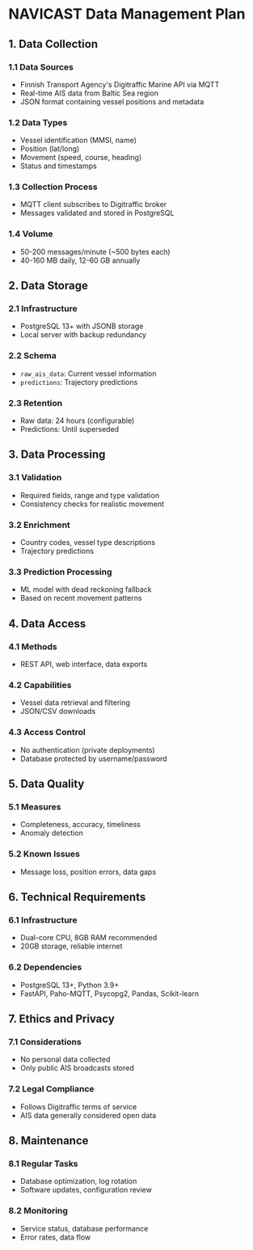 # NAVICAST Data Management Plan

## 1. Data Collection

### 1.1 Data Sources
- Finnish Transport Agency's Digitraffic Marine API via MQTT
- Real-time AIS data from Baltic Sea region
- JSON format containing vessel positions and metadata

### 1.2 Data Types
- Vessel identification (MMSI, name)
- Position (lat/long)
- Movement (speed, course, heading)
- Status and timestamps

### 1.3 Collection Process
- MQTT client subscribes to Digitraffic broker
- Messages validated and stored in PostgreSQL

### 1.4 Volume
- 50-200 messages/minute (~500 bytes each)
- 40-160 MB daily, 12-60 GB annually

## 2. Data Storage

### 2.1 Infrastructure
- PostgreSQL 13+ with JSONB storage
- Local server with backup redundancy

### 2.2 Schema
- `raw_ais_data`: Current vessel information
- `predictions`: Trajectory predictions

### 2.3 Retention
- Raw data: 24 hours (configurable)
- Predictions: Until superseded

## 3. Data Processing

### 3.1 Validation
- Required fields, range and type validation
- Consistency checks for realistic movement

### 3.2 Enrichment
- Country codes, vessel type descriptions
- Trajectory predictions

### 3.3 Prediction Processing
- ML model with dead reckoning fallback
- Based on recent movement patterns

## 4. Data Access

### 4.1 Methods
- REST API, web interface, data exports

### 4.2 Capabilities
- Vessel data retrieval and filtering
- JSON/CSV downloads

### 4.3 Access Control
- No authentication (private deployments)
- Database protected by username/password

## 5. Data Quality

### 5.1 Measures
- Completeness, accuracy, timeliness
- Anomaly detection

### 5.2 Known Issues
- Message loss, position errors, data gaps

## 6. Technical Requirements

### 6.1 Infrastructure
- Dual-core CPU, 8GB RAM recommended
- 20GB storage, reliable internet

### 6.2 Dependencies
- PostgreSQL 13+, Python 3.9+
- FastAPI, Paho-MQTT, Psycopg2, Pandas, Scikit-learn

## 7. Ethics and Privacy

### 7.1 Considerations
- No personal data collected
- Only public AIS broadcasts stored

### 7.2 Legal Compliance
- Follows Digitraffic terms of service
- AIS data generally considered open data

## 8. Maintenance

### 8.1 Regular Tasks
- Database optimization, log rotation
- Software updates, configuration review

### 8.2 Monitoring
- Service status, database performance
- Error rates, data flow
